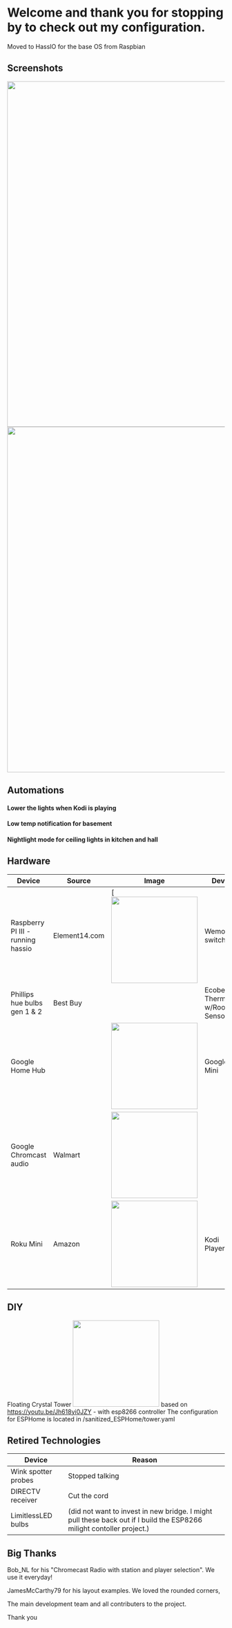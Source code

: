# Welcome and thank you for stopping by to check out my configuration. Moved to HassIO for the base OS from Raspbian## Screenshots <img src="https://github.com/cy1701/Home-Assistant-Configuration/blob/master/readme_images/screenshots/rooms.png" width="800"/> <img src="https://github.com/cy1701/Home-Assistant-Configuration/blob/master/readme_images/screenshots/media.png" width="800"/>## Automations#### Lower the lights when Kodi is playing#### Low temp notification for basement#### Nightlight mode for ceiling lights in kitchen and hall## Hardware| Device | Source | Image | Device | Source | Image || ------ | ------ | ------ | ------ | ------ | ------ ||Raspberry PI III - running hassio|  Element14.com | [ <img src="https://github.com/cy1701/Home-Assistant-Configuration/blob/master/readme_images/raspberry-pi-3.png" width="200"/>| Wemo mini switches | Amazon.com | <img src="https://github.com/cy1701/Home-Assistant-Configuration/blob/master/readme_images/wemo.png" width="200"/>||Phillips hue bulbs gen 1 & 2| Best Buy|   |Ecobee 4 Thermostat w/Room Sensors | Amazon|  ||Google Home Hub|   | <img src="https://github.com/cy1701/Home-Assistant-Configuration/blob/master/readme_images/google%20hub.jpg" width="200"/>|Google Mini| Various   | <img src="https://github.com/cy1701/Home-Assistant-Configuration/blob/master/readme_images/google%20mini.jpg" width="200"/>||Google Chromcast audio| Walmart   |  <img src="https://github.com/cy1701/Home-Assistant-Configuration/blob/master/readme_images/chromecast%20audio.jpg" width="200"/>||Roku Mini| Amazon  |   <img src="https://github.com/cy1701/Home-Assistant-Configuration/blob/master/readme_images/roku.jpg" width="200"/>|Kodi Players|      |        <img src="https://github.com/cy1701/Home-Assistant-Configuration/blob/master/readme_images/kodi.jpg" width="200"/>|## DIYFloating Crystal Tower   <img src="https://github.com/cy1701/Home-Assistant-Configuration/blob/master/readme_images/tower.jpg" width="200"/>based on https://youtu.be/Jh618yi0JZY - with esp8266 controller  The configuration for ESPHome is located in /sanitized_ESPHome/tower.yaml## Retired Technologies|Device|Reason|| ------ |  ------ || Wink spotter probes| Stopped talking||DIRECTV receiver| Cut the cord||LimitlessLED bulbs| (did not want to invest in new bridge. I might pull these back out if I build the ESP8266 milight contoller project.)|## Big ThanksBob_NL for his "Chromecast Radio with station and player selection". We use it everyday!JamesMcCarthy79 for his layout examples. We loved the rounded corners,The main development team and all contributers to the project.Thank you